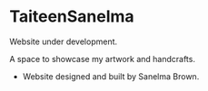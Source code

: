 # TaiteenSanelma

Website under development.

A space to showcase my artwork and handcrafts.

- Website designed and built by Sanelma Brown.




